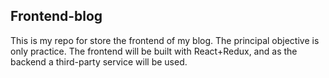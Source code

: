 ## Frontend-blog
This is my repo for store the frontend of my blog. The principal objective is only practice.
The frontend will be built with React+Redux, and as the backend a third-party service will be used.
